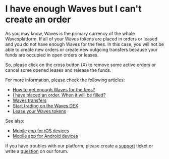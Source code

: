 # I have enough Waves but I can't create an order

As you may know, Waves is the primary currency of the whole Wavesplatform. If all of your Waves tokens are placed in orders or leased and you do not have enough Waves for the fees. In this case, you will not be able to create new orders or create new outgoing transfers because your funds are occupied in open orders or leases.

So, please click on the cross button (X) to remove some active orders or cancel some opened leases and release the funds.

For more information, please check the following articles:

* [How to get enough Waves for the fees?](/waves-client/frequently-asked-questions-faq/waves-dex/enough-waves.md)
* [I have placed an order. When it will be filled?](/waves-client/frequently-asked-questions-faq/waves-dex/order-time.md)
* [Waves transfers](/waves-client/transfers-and-gateways/waves-transfers.md)
* [Start trading on the Waves DEX](/waves-client/waves-dex/start-trading-on-the-waves-dex.md)
* [Lease your Waves tokens](/waves-client/account-management/waves-leasing.md)

See also:

* [Mobile app for iOS devices](/waves-client/mobile-apps/iOS.md)
* [Mobile app for Android devices](waves-client/mobile-apps/android.md)

If you have troubles with our platform, please create a [support](https://support.wavesplatform.com/) ticket or write a [question](https://forum.wavesplatform.com/) on our forum.
